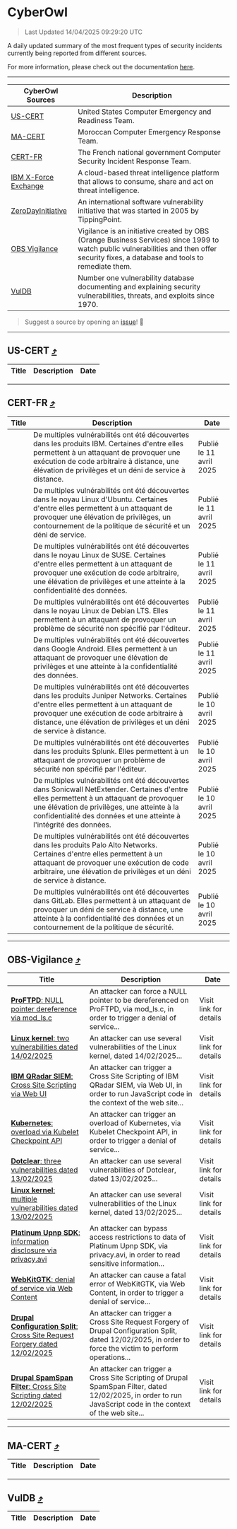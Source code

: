 
 <div id='top'></div>

# CyberOwl

 > Last Updated 14/04/2025 09:29:20 UTC
 
 A daily updated summary of the most frequent types of security incidents currently being reported from different sources.
 
 For more information, please check out the documentation [here](./docs/README.md).
 
 ---
 |CyberOwl Sources|Description|
 |---|---|
 |[US-CERT](#us-cert-arrow_heading_up)|United States Computer Emergency and Readiness Team.|
 |[MA-CERT](#ma-cert-arrow_heading_up)|Moroccan Computer Emergency Response Team.|
 |[CERT-FR](#cert-fr-arrow_heading_up)|The French national government Computer Security Incident Response Team.|
 |[IBM X-Force Exchange](#ibmcloud-arrow_heading_up)|A cloud-based threat intelligence platform that allows to consume, share and act on threat intelligence.|
 |[ZeroDayInitiative](#zerodayinitiative-arrow_heading_up)|An international software vulnerability initiative that was started in 2005 by TippingPoint.|
 |[OBS Vigilance](#obs-vigilance-arrow_heading_up)|Vigilance is an initiative created by OBS (Orange Business Services) since 1999 to watch public vulnerabilities and then offer security fixes, a database and tools to remediate them.|
 |[VulDB](#vuldb-arrow_heading_up)|Number one vulnerability database documenting and explaining security vulnerabilities, threats, and exploits since 1970.|
 
 > Suggest a source by opening an [issue](https://github.com/karimhabush/cyberowl/issues)! :raised_hands:
 ---

## US-CERT [:arrow_heading_up:](#cyberowl)

 |Title|Description|Date|
 |---|---|---|
 
 ---

## CERT-FR [:arrow_heading_up:](#cyberowl)

 |Title|Description|Date|
 |---|---|---|
 |[](https://www.cert.ssi.gouv.fr/avis/CERTFR-2025-AVI-0309/)|De multiples vulnérabilités ont été découvertes dans les produits IBM. Certaines d'entre elles permettent à un attaquant de provoquer une exécution de code arbitraire à distance, une élévation de privilèges et un déni de service à distance.|Publié le 11 avril 2025|
 |[](https://www.cert.ssi.gouv.fr/avis/CERTFR-2025-AVI-0308/)|De multiples vulnérabilités ont été découvertes dans le noyau Linux d'Ubuntu. Certaines d'entre elles permettent à un attaquant de provoquer une élévation de privilèges, un contournement de la politique de sécurité et un déni de service.|Publié le 11 avril 2025|
 |[](https://www.cert.ssi.gouv.fr/avis/CERTFR-2025-AVI-0307/)|De multiples vulnérabilités ont été découvertes dans le noyau Linux de SUSE. Certaines d'entre elles permettent à un attaquant de provoquer une exécution de code arbitraire, une élévation de privilèges et une atteinte à la confidentialité des données.|Publié le 11 avril 2025|
 |[](https://www.cert.ssi.gouv.fr/avis/CERTFR-2025-AVI-0306/)|De multiples vulnérabilités ont été découvertes dans le noyau Linux de Debian LTS. Elles permettent à un attaquant de provoquer un problème de sécurité non spécifié par l'éditeur.|Publié le 11 avril 2025|
 |[](https://www.cert.ssi.gouv.fr/avis/CERTFR-2025-AVI-0305/)|De multiples vulnérabilités ont été découvertes dans Google Android. Elles permettent à un attaquant de provoquer une élévation de privilèges et une atteinte à la confidentialité des données.|Publié le 11 avril 2025|
 |[](https://www.cert.ssi.gouv.fr/avis/CERTFR-2025-AVI-0304/)|De multiples vulnérabilités ont été découvertes dans les produits Juniper Networks. Certaines d'entre elles permettent à un attaquant de provoquer une exécution de code arbitraire à distance, une élévation de privilèges et un déni de service à distance.|Publié le 10 avril 2025|
 |[](https://www.cert.ssi.gouv.fr/avis/CERTFR-2025-AVI-0303/)|De multiples vulnérabilités ont été découvertes dans les produits Splunk. Elles permettent à un attaquant de provoquer un problème de sécurité non spécifié par l'éditeur.|Publié le 10 avril 2025|
 |[](https://www.cert.ssi.gouv.fr/avis/CERTFR-2025-AVI-0302/)|De multiples vulnérabilités ont été découvertes dans Sonicwall NetExtender. Certaines d'entre elles permettent à un attaquant de provoquer une élévation de privilèges, une atteinte à la confidentialité des données et une atteinte à l'intégrité des données.|Publié le 10 avril 2025|
 |[](https://www.cert.ssi.gouv.fr/avis/CERTFR-2025-AVI-0301/)|De multiples vulnérabilités ont été découvertes dans les produits Palo Alto Networks. Certaines d'entre elles permettent à un attaquant de provoquer une exécution de code arbitraire, une élévation de privilèges et un déni de service à distance.|Publié le 10 avril 2025|
 |[](https://www.cert.ssi.gouv.fr/avis/CERTFR-2025-AVI-0300/)|De multiples vulnérabilités ont été découvertes dans GitLab. Elles permettent à un attaquant de provoquer un déni de service à distance, une atteinte à la confidentialité des données et un contournement de la politique de sécurité.|Publié le 10 avril 2025|
 
 ---

## OBS-Vigilance [:arrow_heading_up:](#cyberowl)

 |Title|Description|Date|
 |---|---|---|
 |[<a href="https://vigilance.fr/vulnerability/ProFTPD-NULL-pointer-dereference-via-mod-ls-c-46393" class="noirorange"><b>ProFTPD</b>: NULL pointer dereference via mod_ls.c</a>](https://vigilance.fr/vulnerability/ProFTPD-NULL-pointer-dereference-via-mod-ls-c-46393)|An attacker can force a NULL pointer to be dereferenced on ProFTPD, via mod_ls.c, in order to trigger a denial of service...|Visit link for details|
 |[<a href="https://vigilance.fr/vulnerability/Linux-kernel-two-vulnerabilities-dated-14-02-2025-46392" class="noirorange"><b>Linux kernel</b>: two vulnerabilities dated 14/02/2025</a>](https://vigilance.fr/vulnerability/Linux-kernel-two-vulnerabilities-dated-14-02-2025-46392)|An attacker can use several vulnerabilities of the Linux kernel, dated 14/02/2025...|Visit link for details|
 |[<a href="https://vigilance.fr/vulnerability/IBM-QRadar-SIEM-Cross-Site-Scripting-via-Web-UI-46391" class="noirorange"><b>IBM QRadar SIEM</b>: Cross Site Scripting via Web UI</a>](https://vigilance.fr/vulnerability/IBM-QRadar-SIEM-Cross-Site-Scripting-via-Web-UI-46391)|An attacker can trigger a Cross Site Scripting of IBM QRadar SIEM, via Web UI, in order to run JavaScript code in the context of the web site...|Visit link for details|
 |[<a href="https://vigilance.fr/vulnerability/Kubernetes-overload-via-Kubelet-Checkpoint-API-46389" class="noirorange"><b>Kubernetes</b>: overload via Kubelet Checkpoint API</a>](https://vigilance.fr/vulnerability/Kubernetes-overload-via-Kubelet-Checkpoint-API-46389)|An attacker can trigger an overload of Kubernetes, via Kubelet Checkpoint API, in order to trigger a denial of service...|Visit link for details|
 |[<a href="https://vigilance.fr/vulnerability/Dotclear-three-vulnerabilities-dated-13-02-2025-46388" class="noirorange"><b>Dotclear</b>: three vulnerabilities dated 13/02/2025</a>](https://vigilance.fr/vulnerability/Dotclear-three-vulnerabilities-dated-13-02-2025-46388)|An attacker can use several vulnerabilities of Dotclear, dated 13/02/2025...|Visit link for details|
 |[<a href="https://vigilance.fr/vulnerability/Linux-kernel-multiple-vulnerabilities-dated-13-02-2025-46387" class="noirorange"><b>Linux kernel</b>: multiple vulnerabilities dated 13/02/2025</a>](https://vigilance.fr/vulnerability/Linux-kernel-multiple-vulnerabilities-dated-13-02-2025-46387)|An attacker can use several vulnerabilities of the Linux kernel, dated 13/02/2025...|Visit link for details|
 |[<a href="https://vigilance.fr/vulnerability/Platinum-Upnp-SDK-information-disclosure-via-privacy-avi-46386" class="noirorange"><b>Platinum Upnp SDK</b>: information disclosure via privacy.avi</a>](https://vigilance.fr/vulnerability/Platinum-Upnp-SDK-information-disclosure-via-privacy-avi-46386)|An attacker can bypass access restrictions to data of Platinum Upnp SDK, via privacy.avi, in order to read sensitive information...|Visit link for details|
 |[<a href="https://vigilance.fr/vulnerability/WebKitGTK-denial-of-service-via-Web-Content-46383" class="noirorange"><b>WebKitGTK</b>: denial of service via Web Content</a>](https://vigilance.fr/vulnerability/WebKitGTK-denial-of-service-via-Web-Content-46383)|An attacker can cause a fatal error of WebKitGTK, via Web Content, in order to trigger a denial of service...|Visit link for details|
 |[<a href="https://vigilance.fr/vulnerability/Drupal-Configuration-Split-Cross-Site-Request-Forgery-dated-12-02-2025-46380" class="noirorange"><b>Drupal Configuration Split</b>: Cross Site Request Forgery dated 12/02/2025</a>](https://vigilance.fr/vulnerability/Drupal-Configuration-Split-Cross-Site-Request-Forgery-dated-12-02-2025-46380)|An attacker can trigger a Cross Site Request Forgery of Drupal Configuration Split, dated 12/02/2025, in order to force the victim to perform operations...|Visit link for details|
 |[<a href="https://vigilance.fr/vulnerability/Drupal-SpamSpan-Filter-Cross-Site-Scripting-dated-12-02-2025-46379" class="noirorange"><b>Drupal SpamSpan Filter</b>: Cross Site Scripting dated 12/02/2025</a>](https://vigilance.fr/vulnerability/Drupal-SpamSpan-Filter-Cross-Site-Scripting-dated-12-02-2025-46379)|An attacker can trigger a Cross Site Scripting of Drupal SpamSpan Filter, dated 12/02/2025, in order to run JavaScript code in the context of the web site...|Visit link for details|
 
 ---

## MA-CERT [:arrow_heading_up:](#cyberowl)

 |Title|Description|Date|
 |---|---|---|
 
 ---

## VulDB [:arrow_heading_up:](#cyberowl)

 |Title|Description|Date|
 |---|---|---|
 